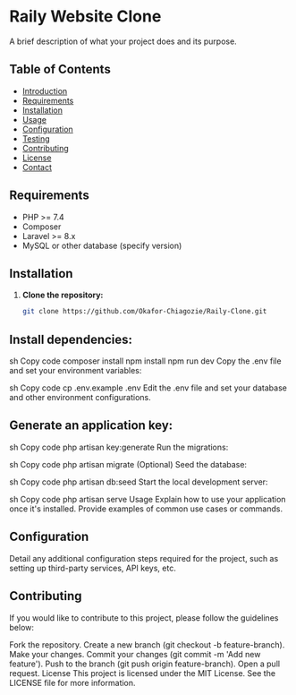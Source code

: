# Raily Website Clone

A brief description of what your project does and its purpose.

## Table of Contents

- [Introduction](#introduction)
- [Requirements](#requirements)
- [Installation](#installation)
- [Usage](#usage)
- [Configuration](#configuration)
- [Testing](#testing)
- [Contributing](#contributing)
- [License](#license)
- [Contact](#contact)


## Requirements

- PHP >= 7.4
- Composer
- Laravel >= 8.x
- MySQL or other database (specify version)

## Installation

1. **Clone the repository:**

   ```sh
   git clone https://github.com/Okafor-Chiagozie/Raily-Clone.git
   ```

## Install dependencies:

sh
Copy code
composer install
npm install
npm run dev
Copy the .env file and set your environment variables:

sh
Copy code
cp .env.example .env
Edit the .env file and set your database and other environment configurations.

## Generate an application key:

sh
Copy code
php artisan key:generate
Run the migrations:

sh
Copy code
php artisan migrate
(Optional) Seed the database:

sh
Copy code
php artisan db:seed
Start the local development server:

sh
Copy code
php artisan serve
Usage
Explain how to use your application once it's installed. Provide examples of common use cases or commands.

## Configuration
Detail any additional configuration steps required for the project, such as setting up third-party services, API keys, etc.


## Contributing
If you would like to contribute to this project, please follow the guidelines below:

Fork the repository.
Create a new branch (git checkout -b feature-branch).
Make your changes.
Commit your changes (git commit -m 'Add new feature').
Push to the branch (git push origin feature-branch).
Open a pull request.
License
This project is licensed under the MIT License. See the LICENSE file for more information.